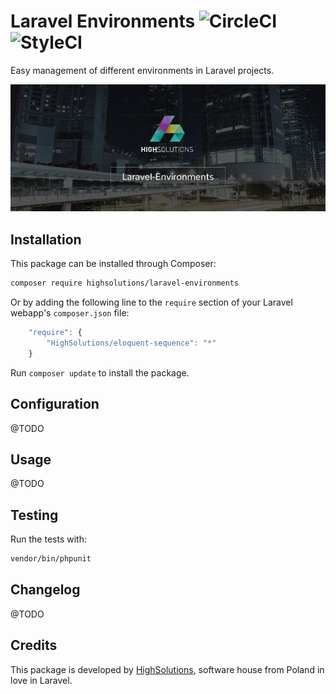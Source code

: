 Laravel Environments ![CircleCI](https://circleci.com/gh/highsolutions/laravel-environments.svg?style=svg) ![StyleCI](https://styleci.io/repos/118597081/shield?branch=master)
================

Easy management of different environments in Laravel projects.

![Laravel-Environments by HighSolutions](https://raw.githubusercontent.com/highsolutions/laravel-environments/master/intro.jpg)

Installation
------------

This package can be installed through Composer:

```bash
composer require highsolutions/laravel-environments
```

Or by adding the following line to the `require` section of your Laravel webapp's `composer.json` file:

```javascript
    "require": {
        "HighSolutions/eloquent-sequence": "*"
    }
```

Run `composer update` to install the package.

Configuration
------------

@TODO

Usage
------------

@TODO

Testing
---------

Run the tests with:

``` bash
vendor/bin/phpunit
```

Changelog
---------

@TODO

Credits
-------

This package is developed by [HighSolutions](https://highsolutions.org), software house from Poland in love in Laravel.
